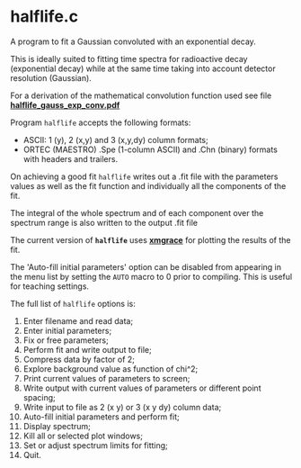 # halflife.c

A program to fit a Gaussian convoluted with an exponential decay.

This is ideally suited to fitting time spectra for radioactive decay
(exponential decay) while at the same time taking into account detector
resolution (Gaussian).

For a derivation of the mathematical convolution function used see file
[**halflife_gauss_exp_conv.pdf**](halflife_gauss_exp_conv.pdf)

Program `halflife` accepts the following formats:

- ASCII: 1 (y), 2 (x,y) and 3 (x,y,dy) column formats;
- ORTEC (MAESTRO) .Spe (1-column ASCII) and .Chn (binary) formats with headers
and trailers.

On achieving a good fit `halflife` writes out a .fit file with the
parameters values as well as the fit function and individually all the
components of the fit.

The integral of the whole spectrum and of each component over the spectrum
range is also written to the output .fit file

The current version of **`halflife`** uses
[**xmgrace**](https://plasma-gate.weizmann.ac.il/Grace/)
for plotting the results of the fit.

The 'Auto-fill initial parameters' option can be disabled from appearing
in the menu list by setting the `AUTO` macro to 0 prior to compiling.
This is useful for teaching settings.

The full list of `halflife` options is:

1. Enter filename and read data;
2. Enter initial parameters;
3. Fix or free parameters;
4. Perform fit and write output to file;
5. Compress data by factor of 2;
6. Explore background value as function of chi^2;
7. Print current values of parameters to screen;
8. Write output with current values of parameters or different point spacing;
9. Write input to file as 2 (x y) or 3 (x y dy) column data;
0. Auto-fill initial parameters and perform fit;
1. Display spectrum;
2. Kill all or selected plot windows;
3. Set or adjust spectrum limits for fitting;
0. Quit.
